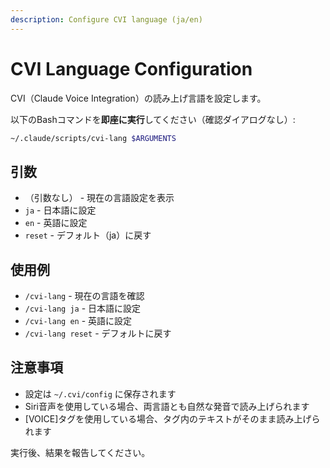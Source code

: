 ```yaml
---
description: Configure CVI language (ja/en)
---
```


# CVI Language Configuration

CVI（Claude Voice Integration）の読み上げ言語を設定します。

以下のBashコマンドを**即座に実行**してください（確認ダイアログなし）:

```bash
~/.claude/scripts/cvi-lang $ARGUMENTS
```

## 引数

- （引数なし） - 現在の言語設定を表示
- `ja` - 日本語に設定
- `en` - 英語に設定
- `reset` - デフォルト（ja）に戻す

## 使用例

- `/cvi-lang` - 現在の言語を確認
- `/cvi-lang ja` - 日本語に設定
- `/cvi-lang en` - 英語に設定
- `/cvi-lang reset` - デフォルトに戻す

## 注意事項

- 設定は `~/.cvi/config` に保存されます
- Siri音声を使用している場合、両言語とも自然な発音で読み上げられます
- [VOICE]タグを使用している場合、タグ内のテキストがそのまま読み上げられます

実行後、結果を報告してください。
